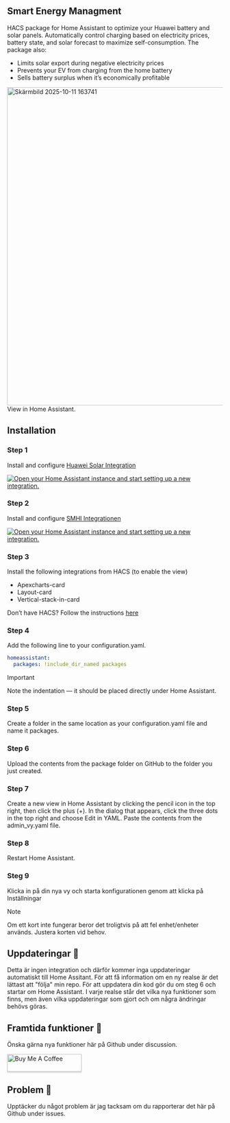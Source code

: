 ## Smart Energy Managment
HACS package for Home Assistant to optimize your Huawei battery and solar panels.
Automatically control charging based on electricity prices, battery state, and solar forecast to maximize self-consumption.
The package also:

- Limits solar export during negative electricity prices
- Prevents your EV from charging from the home battery
- Sells battery surplus when it’s economically profitable

<img width="1850" height="742" alt="Skärmbild 2025-10-11 163741" src="https://github.com/user-attachments/assets/8c306b50-f229-4a00-bfe9-e61b41ed0f2f" />
View in Home Assistant.

## Installation
### Step 1
Install and configure [Huawei Solar Integration](https://github.com/wlcrs/huawei_solar)

<a href="https://my.home-assistant.io/redirect/config_flow_start/?domain=huawei_solar" target="_blank" rel="noreferrer noopener"><img src="https://my.home-assistant.io/badges/config_flow_start.svg" alt="Open your Home Assistant instance and start setting up a new integration." /></a>

### Step 2
Install and configure [SMHI Integrationen](https://www.home-assistant.io/integrations/smhi/)

<a href="https://my.home-assistant.io/redirect/config_flow_start/?domain=smhi" target="_blank" rel="noreferrer noopener"><img src="https://my.home-assistant.io/badges/config_flow_start.svg" alt="Open your Home Assistant instance and start setting up a new integration." /></a>

### Step 3
Install the following integrations from HACS (to enable the view)
- Apexcharts-card 
- Layout-card
- Vertical-stack-in-card

Don’t have HACS?
Follow the instructions [here](https://www.hacs.xyz/docs/use/configuration/basic/)

### Step 4
Add the following line to your configuration.yaml.

```yml
homeassistant:
  packages: !include_dir_named packages
```
> [!IMPORTANT]
> Note the indentation — it should be placed directly under Home Assistant.

### Step 5
Create a folder in the same location as your configuration.yaml file and name it packages.

### Step 6
Upload the contents from the package folder on GitHub to the folder you just created.

### Step 7
Create a new view in Home Assistant by clicking the pencil icon in the top right, then click the plus (+). In the dialog that appears, click the three dots in the top right and choose Edit in YAML. Paste the contents from the admin_vy.yaml file.

### Step 8
Restart Home Assistant.

### Steg 9
Klicka in på din nya vy och starta konfigurationen genom att klicka på Inställningar

> [!NOTE]
> Om ett kort inte fungerar beror det troligtvis på att fel enhet/enheter används. Justera korten vid behov. 

## Uppdateringar :loudspeaker:
Detta är ingen integration och därför kommer inga uppdateringar automatiskt till Home Assitant. För att få information om en ny realse är det lättast att "följa" min repo. För att uppdatera din kod gör du om steg 6 och startar om Home Assistant. I varje realse står det vilka nya funktioner som finns, men även vilka uppdateringar som gjort och om några ändringar behövs göras. 

## Framtida funktioner :raising_hand:
Önska gärna nya funktioner här på Github under discussion. 

<a href="https://www.buymeacoffee.com/gbraad" target="_blank"><img src="https://www.buymeacoffee.com/assets/img/custom_images/orange_img.png" alt="Buy Me A Coffee" style="height: 41px !important;width: 174px !important;box-shadow: 0px 3px 2px 0px rgba(190, 190, 190, 0.5) !important;-webkit-box-shadow: 0px 3px 2px 0px rgba(190, 190, 190, 0.5) !important;" ></a>

## Problem :bug:
Upptäcker du något problem är jag tacksam om du rapporterar det här på Github under issues.
